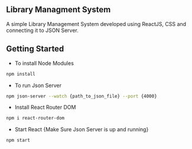## Library Managment System

A simple Library Management System developed using ReactJS, CSS and connecting it to JSON Server. 


## Getting Started

+ To install Node Modules
```bash
npm install
```

+ To run Json Server
```bash
npm json-server --watch {path_to_json_file} --port {4000}
```

+ Install React Router DOM
```bash
npm i react-router-dom
```

+ Start React {Make Sure Json Server is up and running}
```bash
npm start
```
